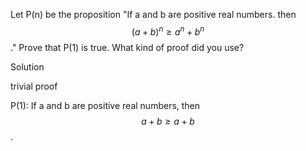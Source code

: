 Let P(n) be the proposition "If a and b are positive real numbers. then $$(a + b)^n \ge a^n + b^n$$." Prove that P(1) is true. What kind of proof did you use?

Solution

trivial proof

P(1): If a and b are positive real numbers, then $$a + b \ge a + b$$.